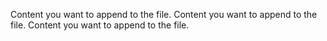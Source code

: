 
Content you want to append to the file.
Content you want to append to the file.
Content you want to append to the file.